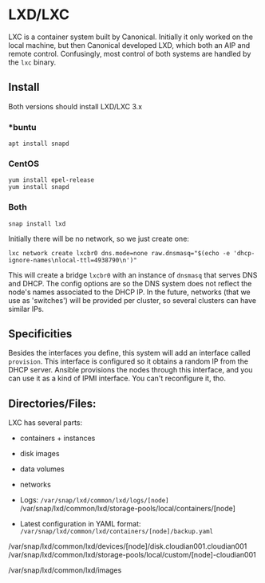 # LXD/LXC

LXC is a container system built by Canonical. Initially it only worked on the local machine, but then
Canonical developed LXD, which both an AIP and remote control. Confusingly, most control of both systems
are handled by the `lxc` binary.

## Install

Both versions should install LXD/LXC 3.x

### *buntu

    apt install snapd

### CentOS

    yum install epel-release
    yum install snapd

### Both

    snap install lxd

Initially there will be no network, so we just create one:

    lxc network create lxcbr0 dns.mode=none raw.dnsmasq="$(echo -e 'dhcp-ignore-names\nlocal-ttl=4938790\n')"

This will create a bridge `lxcbr0` with an instance of `dnsmasq` that serves DNS and DHCP. The config
options are so the DNS system does not reflect the node's names associated to the DHCP IP. In the future,
networks (that we use as 'switches') will be provided per cluster, so several clusters can have similar
IPs.

## Specificities

Besides the interfaces you define, this system will add an interface called `provision`. This interface
is configured so it obtains a random IP from the DHCP server. Ansible provisions the nodes through this
interface, and you can use it as a kind of IPMI interface. You can't reconfigure it, tho.


## Directories/Files:

LXC has several parts:

* containers + instances
* disk images
* data volumes
* networks

* Logs: `/var/snap/lxd/common/lxd/logs/[node]`
/var/snap/lxd/common/lxd/storage-pools/local/containers/[node]

* Latest configuration in YAML format: `/var/snap/lxd/common/lxd/containers/[node]/backup.yaml`

/var/snap/lxd/common/lxd/devices/[node]/disk.cloudian001.cloudian001
/var/snap/lxd/common/lxd/storage-pools/local/custom/[node]-cloudian001

/var/snap/lxd/common/lxd/images
